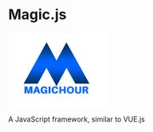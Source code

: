 # Magic.js

<img src="https://github.com/flaneurette/Magic.js/blob/main/assets/images/magic-hour-logo.png" />

A JavaScript framework, similar to VUE.js
